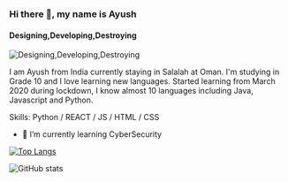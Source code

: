  ### Hi there 👋, my name is Ayush
#### Designing,Developing,Destroying
![Designing,Developing,Destroying](https://pbs.twimg.com/profile_banners/1322401234175799296/1609398579/1500x500)

I am Ayush from India currently staying in Salalah at Oman. I'm studying in Grade 10 and I love learning new languages. Started learning from March 2020 during lockdown, I know almost 10 languages including Java, Javascript and Python. 

Skills: Python / REACT / JS / HTML / CSS

- 🌱 I’m currently learning CyberSecurity 
  

[![Top Langs](https://github-readme-stats.vercel.app/api/top-langs/?username=ayushraj10)](https://github.com/anuraghazra/github-readme-stats)

![GitHub stats](https://github-readme-stats.vercel.app/api?username=ayushraj10g_color=30,e96443,904e95&title_color=fff&text_color=fff) 

